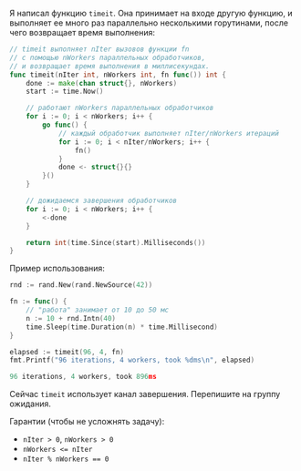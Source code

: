 Я написал функцию `timeit`. Она принимает на входе другую функцию, и выполняет ее много раз параллельно несколькими
горутинами, после чего возвращает время выполнения:

```go
// timeit выполняет nIter вызовов функции fn
// с помощью nWorkers параллельных обработчиков,
// и возвращает время выполнения в миллисекундах.
func timeit(nIter int, nWorkers int, fn func()) int {
    done := make(chan struct{}, nWorkers)
    start := time.Now()

    // работают nWorkers параллельных обработчиков
    for i := 0; i < nWorkers; i++ {
        go func() {
            // каждый обработчик выполняет nIter/nWorkers итераций
            for i := 0; i < nIter/nWorkers; i++ {
                fn()
            }
            done <- struct{}{}
        }()
    }

    // дожидаемся завершения обработчиков
    for i := 0; i < nWorkers; i++ {
        <-done
    }

    return int(time.Since(start).Milliseconds())
}
```

Пример использования:

```go
rnd := rand.New(rand.NewSource(42))

fn := func() {
    // "работа" занимает от 10 до 50 мс
    n := 10 + rnd.Intn(40)
    time.Sleep(time.Duration(n) * time.Millisecond)
}

elapsed := timeit(96, 4, fn)
fmt.Printf("96 iterations, 4 workers, took %dms\n", elapsed)
```

```go
96 iterations, 4 workers, took 896ms
```

Сейчас `timeit` использует канал завершения. Перепишите на группу ожидания.

Гарантии (чтобы не усложнять задачу):

- `nIter > 0`, `nWorkers > 0`
- `nWorkers <= nIter`
- `nIter % nWorkers == 0`
